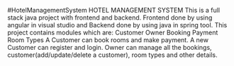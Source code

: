 #HotelManagementSystem 
HOTEL MANAGEMENT SYSTEM 
This is a full stack java project with frontend and backend. Frontend done by using angular in visual studio and Backend done by using java in spring tool.
This project contains modules which are:
Customer
Owner
Booking
Payment
Room Types
A Customer can book rooms and make payment.
A new Customer can register and login. 
Owner can manage all the bookings, customer(add/update/delete a customer), room types and other details.
